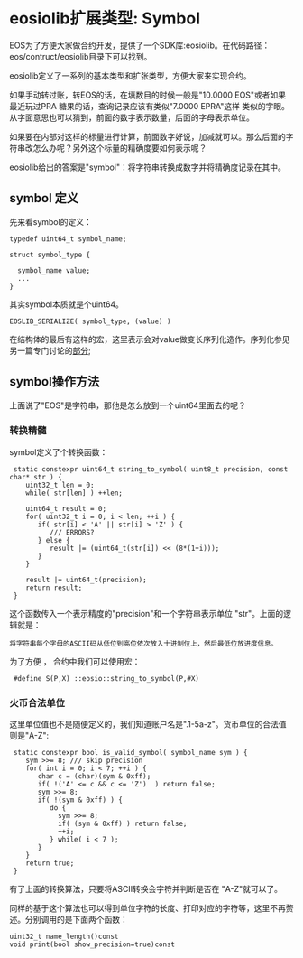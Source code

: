 # eosiolib扩展类型: Symbol
EOS为了方便大家做合约开发，提供了一个SDK库:eosiolib。在代码路径：eos/contruct/eosiolib目录下可以找到。

eosiolib定义了一系列的基本类型和扩张类型，方便大家来实现合约。

如果手动转过账，转EOS的话，在填数目的时候一般是"10.0000 EOS"或者如果最近玩过PRA 糖果的话，查询记录应该有类似"7.0000 EPRA"这样
类似的字眼。从字面意思也可以猜到，前面的数字表示数量，后面的字母表示单位。

如果要在内部对这样的标量进行计算，前面数字好说，加减就可以。那么后面的字符串改怎么办呢？另外这个标量的精确度要如何表示呢？

eosiolib给出的答案是"symbol"：将字符串转换成数字并将精确度记录在其中。

## symbol 定义

先来看symbol的定义：

    typedef uint64_t symbol_name;

    struct symbol_type {

      symbol_name value;
      ...
    }

其实symbol本质就是个uint64。

    EOSLIB_SERIALIZE( symbol_type, (value) )

在结构体的最后有这样的宏，这里表示会对value做变长序列化造作。序列化参见另一篇专门讨论的[部分]();

## symbol操作方法

上面说了"EOS"是字符串，那他是怎么放到一个uint64里面去的呢？

### 转换精髓

symbol定义了个转换函数：

     static constexpr uint64_t string_to_symbol( uint8_t precision, const char* str ) {
        uint32_t len = 0;
        while( str[len] ) ++len;

        uint64_t result = 0;
        for( uint32_t i = 0; i < len; ++i ) {
           if( str[i] < 'A' || str[i] > 'Z' ) {
              /// ERRORS?
           } else {
              result |= (uint64_t(str[i]) << (8*(1+i)));
           }
        }

        result |= uint64_t(precision);
        return result;
     }

这个函数传入一个表示精度的"precision"和一个字符串表示单位 "str"。上面的逻辑就是：

    将字符串每个字母的ASCII码从低位到高位依次放入十进制位上，然后最低位放进度信息。

为了方便 ， 合约中我们可以使用宏：

     #define S(P,X) ::eosio::string_to_symbol(P,#X)

### 火币合法单位

这里单位值也不是随便定义的，我们知道账户名是".1-5a-z"。货币单位的合法值则是"A-Z":

     static constexpr bool is_valid_symbol( symbol_name sym ) {
        sym >>= 8; /// skip precision
        for( int i = 0; i < 7; ++i ) {
           char c = (char)(sym & 0xff);
           if( !('A' <= c && c <= 'Z')  ) return false;
           sym >>= 8;
           if( !(sym & 0xff) ) {
              do {
                sym >>= 8;
                if( (sym & 0xff) ) return false;
                ++i;
              } while( i < 7 );
           }
        }
        return true;
     }

有了上面的转换算法，只要将ASCII转换会字符并判断是否在 "A-Z"就可以了。

同样的基于这个算法也可以得到单位字符的长度、打印对应的字符等，这里不再赘述。分别调用的是下面两个函数：

    uint32_t name_length()const
    void print(bool show_precision=true)const
